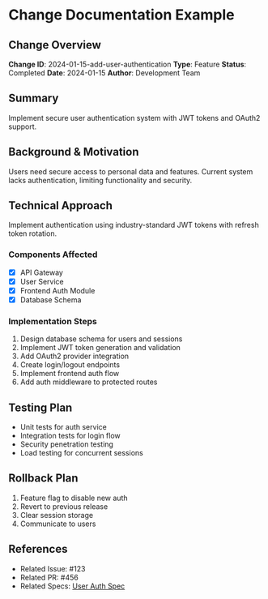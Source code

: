# Change Documentation Example

## Change Overview
**Change ID**: 2024-01-15-add-user-authentication
**Type**: Feature
**Status**: Completed
**Date**: 2024-01-15
**Author**: Development Team

## Summary
Implement secure user authentication system with JWT tokens and OAuth2 support.

## Background & Motivation
Users need secure access to personal data and features. Current system lacks authentication, limiting functionality and security.

## Technical Approach
Implement authentication using industry-standard JWT tokens with refresh token rotation.

### Components Affected
- [x] API Gateway
- [x] User Service
- [x] Frontend Auth Module
- [x] Database Schema

### Implementation Steps
1. Design database schema for users and sessions
2. Implement JWT token generation and validation
3. Add OAuth2 provider integration
4. Create login/logout endpoints
5. Implement frontend auth flow
6. Add auth middleware to protected routes

## Testing Plan
- Unit tests for auth service
- Integration tests for login flow
- Security penetration testing
- Load testing for concurrent sessions

## Rollback Plan
1. Feature flag to disable new auth
2. Revert to previous release
3. Clear session storage
4. Communicate to users

## References
- Related Issue: #123
- Related PR: #456
- Related Specs: [User Auth Spec](./archive/user-auth-spec.md)
